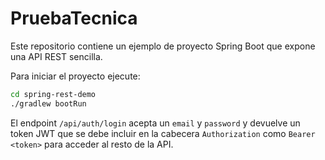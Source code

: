 # PruebaTecnica

Este repositorio contiene un ejemplo de proyecto Spring Boot que expone una API REST sencilla.

Para iniciar el proyecto ejecute:

```bash
cd spring-rest-demo
./gradlew bootRun
```

El endpoint `/api/auth/login` acepta un `email` y `password` y devuelve un token JWT que se debe incluir en la cabecera `Authorization` como `Bearer <token>` para acceder al resto de la API.
